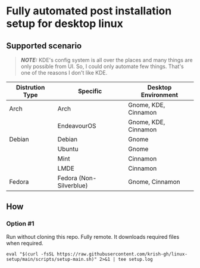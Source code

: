 # Fully automated post installation setup for desktop linux

## Supported scenario

> **_NOTE:_** KDE's config system is all over the places and many things are only possible from UI. So, I could only automate few things. That's one of the reasons I don't like KDE.

| Distrution Type | Specific                | Desktop Environment  |
| --------------- | ----------------------- | -------------------- |
| Arch            | Arch                    | Gnome, KDE, Cinnamon |
|                 | EndeavourOS             | Gnome, KDE, Cinnamon |
| Debian          | Debian                  | Gnome                |
|                 | Ubuntu                  | Gnome                |
|                 | Mint                    | Cinnamon             |
|                 | LMDE                    | Cinnamon             |
| Fedora          | Fedora (Non-Silverblue) | Gnome, Cinnamon      |

## How

### Option #1
Run without cloning this repo. Fully remote. It downloads required files when required.

`
eval "$(curl -fsSL https://raw.githubusercontent.com/krish-gh/linux-setup/main/scripts/setup-main.sh)" 2>&1 | tee setup.log
`
